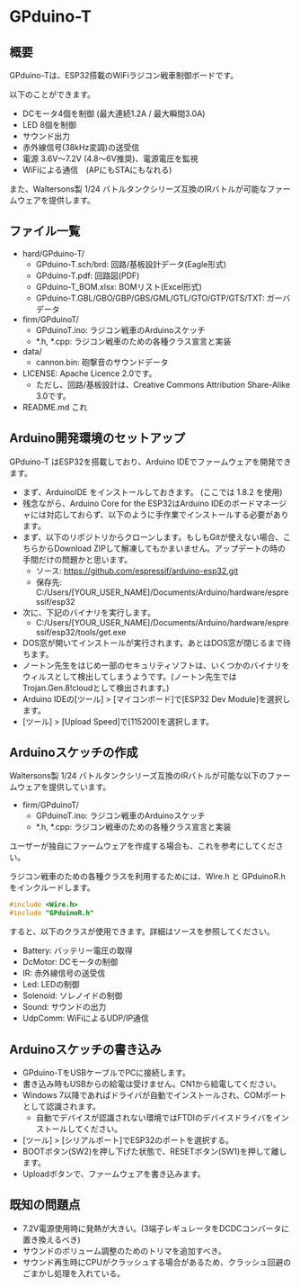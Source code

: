 GPduino-T
=========

## 概要
GPduino-Tは、ESP32搭載のWiFiラジコン戦車制御ボードです。

以下のことができます。

* DCモータ4個を制御 (最大連続1.2A / 最大瞬間3.0A)
* LED 8個を制御
* サウンド出力
* 赤外線信号(38kHz変調)の送受信
* 電源 3.6V～7.2V (4.8～6V推奨)、電源電圧を監視
* WiFiによる通信　(APにもSTAにもなれる)

また、Waltersons製 1/24 バトルタンクシリーズ互換のIRバトルが可能なファームウェアを提供します。

## ファイル一覧

* hard/GPduino-T/
	* GPduino-T.sch/brd: 回路/基板設計データ(Eagle形式)
	* GPduino-T.pdf: 回路図(PDF)
	* GPduino-T_BOM.xlsx: BOMリスト(Excel形式)
	* GPduino-T.GBL/GBO/GBP/GBS/GML/GTL/GTO/GTP/GTS/TXT: ガーバデータ
* firm/GPduinoT/
	* GPduinoT.ino: ラジコン戦車のArduinoスケッチ
	* *.h, *.cpp: ラジコン戦車のための各種クラス宣言と実装 
* data/
	* cannon.bin: 砲撃音のサウンドデータ
* LICENSE: Apache Licence 2.0です。
	* ただし、回路/基板設計は、Creative Commons Attribution Share-Alike 3.0です。
* README.md これ

## Arduino開発環境のセットアップ
GPduino-T はESP32を搭載しており、Arduino IDEでファームウェアを開発できます。

* まず、ArduinoIDE をインストールしておきます。 (ここでは 1.8.2 を使用)
* 残念ながら、Arduino Core for the ESP32はArduino IDEのボードマネージャには対応しておらず、以下のように手作業でインストールする必要があります。
* まず、以下のリポジトリからクローンします。もしもGitが使えない場合、こちらからDownload ZIPして解凍してもかまいません。アップデートの時の手間だけの問題かと思います。
	* ソース: https://github.com/espressif/arduino-esp32.git
    * 保存先: C:/Users/[YOUR_USER_NAME]/Documents/Arduino/hardware/espressif/esp32
* 次に、下記のバイナリを実行します。
	* C:/Users/[YOUR_USER_NAME]/Documents/Arduino/hardware/espressif/esp32/tools/get.exe
* DOS窓が開いてインストールが実行されます。あとはDOS窓が閉じるまで待ちます。
* ノートン先生をはじめ一部のセキュリティソフトは、いくつかのバイナリをウィルスとして検出してしまうようです。(ノートン先生ではTrojan.Gen.8!cloudとして検出されます。)
* Arduino IDEの[ツール] > [マイコンボード]で[ESP32 Dev Module]を選択します。
* [ツール] > [Upload Speed]で[115200]を選択します。

## Arduinoスケッチの作成

Waltersons製 1/24 バトルタンクシリーズ互換のIRバトルが可能な以下のファームウェアを提供しています。
* firm/GPduinoT/
	* GPduinoT.ino: ラジコン戦車のArduinoスケッチ
	* *.h, *.cpp: ラジコン戦車のための各種クラス宣言と実装

ユーザーが独自にファームウェアを作成する場合も、これを参考にしてください。

ラジコン戦車のための各種クラスを利用するためには、Wire.h と GPduinoR.h をインクルードします。
``` c
#include <Wire.h>
#include "GPduinoR.h"
```
すると、以下のクラスが使用できます。詳細はソースを参照してください。

* Battery: バッテリー電圧の取得
* DcMotor: DCモータの制御
* IR: 赤外線信号の送受信
* Led: LEDの制御
* Solenoid: ソレノイドの制御
* Sound: サウンドの出力
* UdpComm: WiFiによるUDP/IP通信

## Arduinoスケッチの書き込み
* GPduino-TをUSBケーブルでPCに接続します。
* 書き込み時もUSBからの給電は受けません。CN1から給電してください。
* Windows 7以降であればドライバが自動でインストールされ、COMポートとして認識されます。
	* 自動でデバイスが認識されない環境ではFTDIのデバイスドライバをインストールしてください。
* [ツール] > [シリアルポート]でESP32のポートを選択する。
* BOOTボタン(SW2)を押し下げた状態で、RESETボタン(SW1)を押して離します。
* Uploadボタンで、ファームウェアを書き込みます。

## 既知の問題点

* 7.2V電源使用時に発熱が大きい。(3端子レギュレータをDCDCコンバータに置き換えるべき)
* サウンドのボリューム調整のためのトリマを追加すべき。
* サウンド再生時にCPUがクラッシュする場合があるため、クラッシュ回避のごまかし処理を入れている。